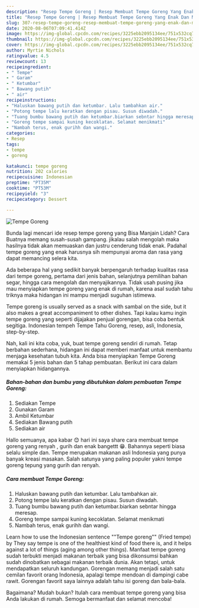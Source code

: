 ```yaml
---
description: "Resep Tempe Goreng | Resep Membuat Tempe Goreng Yang Enak Dan Mudah"
title: "Resep Tempe Goreng | Resep Membuat Tempe Goreng Yang Enak Dan Mudah"
slug: 307-resep-tempe-goreng-resep-membuat-tempe-goreng-yang-enak-dan-mudah
date: 2020-08-06T07:09:41.414Z
image: https://img-global.cpcdn.com/recipes/3225ebb2095134ee/751x532cq70/tempe-goreng-foto-resep-utama.jpg
thumbnail: https://img-global.cpcdn.com/recipes/3225ebb2095134ee/751x532cq70/tempe-goreng-foto-resep-utama.jpg
cover: https://img-global.cpcdn.com/recipes/3225ebb2095134ee/751x532cq70/tempe-goreng-foto-resep-utama.jpg
author: Myrtie Nichols
ratingvalue: 4.5
reviewcount: 13
recipeingredient:
- " Tempe"
- " Garam"
- " Ketumbar"
- " Bawang putih"
- " air"
recipeinstructions:
- "Haluskan bawang putih dan ketumbar. Lalu tambahkan air."
- "Potong tempe lalu keratkan dengan pisau. Susun diwadah."
- "Tuang bumbu bawang putih dan ketumbar.biarkan sebntar hingga meresap."
- "Goreng tempe sampai kuning kecoklatan. Selamat menikmati"
- "Nambah terus, enak gurihh dan wangi."
categories:
- Resep
tags:
- tempe
- goreng

katakunci: tempe goreng 
nutrition: 202 calories
recipecuisine: Indonesian
preptime: "PT35M"
cooktime: "PT53M"
recipeyield: "3"
recipecategory: Dessert

---
```



![Tempe Goreng](https://img-global.cpcdn.com/recipes/3225ebb2095134ee/751x532cq70/tempe-goreng-foto-resep-utama.jpg)

Bunda lagi mencari ide resep tempe goreng yang Bisa Manjain Lidah? Cara Buatnya memang susah-susah gampang. jikalau salah mengolah maka hasilnya tidak akan memuaskan dan justru cenderung tidak enak. Padahal tempe goreng yang enak harusnya sih mempunyai aroma dan rasa yang dapat memancing selera kita.

Ada beberapa hal yang sedikit banyak berpengaruh terhadap kualitas rasa dari tempe goreng, pertama dari jenis bahan, selanjutnya pemilihan bahan segar, hingga cara mengolah dan menyajikannya. Tidak usah pusing jika mau menyiapkan tempe goreng yang enak di rumah, karena asal sudah tahu triknya maka hidangan ini mampu menjadi suguhan istimewa.

Tempe goreng is usually served as a snack with sambal on the side, but it also makes a great accompaniment to other dishes. Tapi kalau kamu ingin tempe goreng yang seperti dijajakan penjual gorengan, bisa coba bentuk segitiga. Indonesian tempeh Tempe Tahu Goreng, resep, asli, Indonesia, step-by-step.


Nah, kali ini kita coba, yuk, buat tempe goreng sendiri di rumah. Tetap berbahan sederhana, hidangan ini dapat memberi manfaat untuk membantu menjaga kesehatan tubuh kita. Anda bisa menyiapkan Tempe Goreng memakai 5 jenis bahan dan 5 tahap pembuatan. Berikut ini cara dalam menyiapkan hidangannya.

<!--inarticleads1-->

##### Bahan-bahan dan bumbu yang dibutuhkan dalam pembuatan Tempe Goreng:

1. Sediakan  Tempe
1. Gunakan  Garam
1. Ambil  Ketumbar
1. Sediakan  Bawang putih
1. Sediakan  air


Hallo semuanya, apa kabar 😊 hari ini saya share cara membuat tempe goreng yang renyah , gurih dan enak bangettt 😁. Bahannya seperti biasa selalu simple dan. Tempe merupakan makanan asli Indonesia yang punya banyak kreasi masakan. Salah satunya yang paling populer yakni tempe goreng tepung yang gurih dan renyah. 

<!--inarticleads2-->

##### Cara membuat Tempe Goreng:

1. Haluskan bawang putih dan ketumbar. Lalu tambahkan air.
1. Potong tempe lalu keratkan dengan pisau. Susun diwadah.
1. Tuang bumbu bawang putih dan ketumbar.biarkan sebntar hingga meresap.
1. Goreng tempe sampai kuning kecoklatan. Selamat menikmati
1. Nambah terus, enak gurihh dan wangi.


Learn how to use the Indonesian sentence &#34;&#34;Tempe goreng&#34;&#34; (Fried tempe) by They say tempe is one of the healthiest kind of food there is, and it helps against a lot of things (aging among other things). Manfaat tempe goreng sudah terbukti menjadi makanan terbaik yang bisa dikonsumsi bahkan sudah dinobatkan sebagai makanan terbaik dunia. Akan tetapi, untuk mendapatkan seluruh kandungan. Gorengan memang menjadi salah satu cemilan favorit orang Indonesia, apalagi tempe mendoan di dampingi cabe rawit. Gorengan favorit saya lainnya adalah tahu isi goreng dan bala-bala. 

Bagaimana? Mudah bukan? Itulah cara membuat tempe goreng yang bisa Anda lakukan di rumah. Semoga bermanfaat dan selamat mencoba!
